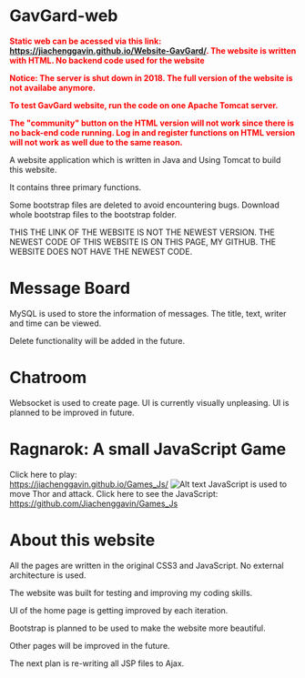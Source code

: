 # GavGard-web

<span style="color:red"> **Static web can be acessed via this link: https://jiachenggavin.github.io/Website-GavGard/. The website is written with HTML. No backend code used for the website** </span>

<span style="color:red"> **Notice: The server is shut down in 2018. The full version of the website is not availabe anymore.** </span>

<span style="color:red"> **To test GavGard website, run the code on one Apache Tomcat server.** </span>

<span style="color:red"> **The "community" button on the HTML version will not work since there is no back-end code running. Log in and register functions on HTML version will not work as well due to the same reason.** </span>



A website application which is written in Java and Using Tomcat to build this website.

It contains three primary functions.

Some bootstrap files are deleted to avoid encountering bugs. Download whole bootstrap files to the bootstrap folder. 

THIS THE LINK OF THE WEBSITE IS NOT THE NEWEST VERSION.
THE NEWEST CODE OF THIS WEBSITE IS ON THIS PAGE, MY GITHUB. THE WEBSITE DOES NOT HAVE THE NEWEST CODE.

# Message Board

MySQL is used to store the information of messages. The title, text, writer and time can be viewed.

Delete functionality will be added in the future.

# Chatroom

Websocket is used to create page.
UI is currently visually unpleasing. UI is planned to be improved in future.

# Ragnarok: A small JavaScript Game
Click here to play:
<br />
https://jiachenggavin.github.io/Games_Js/
![Alt text](https://github.com/Jiachenggavin/Games_Js/blob/master/screenshot/die.png)
JavaScript is used to move Thor and attack. 
Click here to see the JavaScript: https://github.com/Jiachenggavin/Games_Js

# About this website
All the pages are written in the original CSS3 and JavaScript. No external architecture is used.

The website was built for testing and improving my coding skills.

UI of the home page is getting improved by each iteration. 

Bootstrap is planned to be used to make the website more beautiful.

Other pages will be improved in the future.

The next plan is re-writing all JSP files to Ajax.
